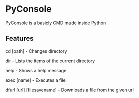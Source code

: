 # PyConsole

PyConsole is a basicly CMD made inside Python

## Features

cd [path] - Changes directory

dir - Lists the items of the current directory

help - Shows a help message

exec [name] - Executes a file

dfurl [url] [filesavename] - Downloads a file from the given url